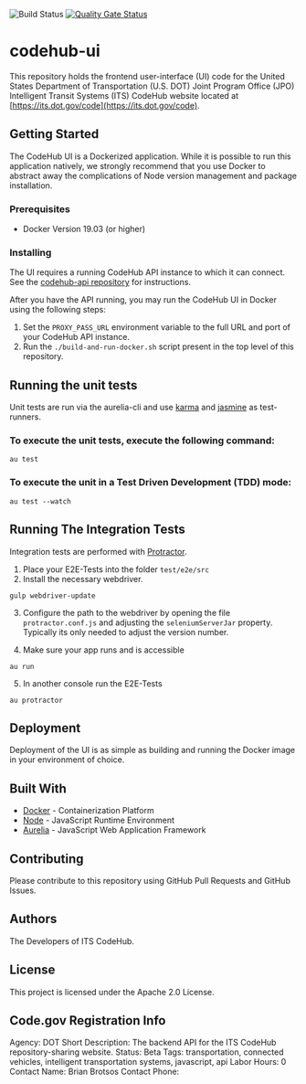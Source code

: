 ![Build Status](https://codebuild.us-east-1.amazonaws.com/badges?uuid=eyJlbmNyeXB0ZWREYXRhIjoieE1PRzV1dmZyOTB5MVBIYzlGYUFKcitLUVpPVEtNd2Z3WDdraEUxYXMwQkV5SytJbk1MSitxenlqTFN1N3hqOVJ3bXRZVkFrS2paTXNnQVNkQWFVRmQwPSIsIml2UGFyYW1ldGVyU3BlYyI6Ik0ySy85bzR3OVU2eEMwUnUiLCJtYXRlcmlhbFNldFNlcmlhbCI6MX0%3D&branch=master) [![Quality Gate Status](https://sonarcloud.io/api/project_badges/measure?project=usdot-jpo-codehub_codehub-ui&metric=alert_status)](https://sonarcloud.io/dashboard?id=usdot-jpo-codehub_codehub-ui)

# codehub-ui

This repository holds the frontend user-interface (UI) code for the United States Department of Transportation (U.S. DOT) Joint Program Office (JPO) Intelligent Transit Systems (ITS) CodeHub website located at [https://its.dot.gov/code](https://its.dot.gov/code).

## Getting Started

The CodeHub UI is a Dockerized application. While it is possible to run this application natively, we strongly recommend that you use Docker to abstract away the complications of Node version management and package installation.

### Prerequisites

- Docker Version 19.03 (or higher)

### Installing

The UI requires a running CodeHub API instance to which it can connect. See the [codehub-api repository](https://github.com/usdot-jpo-codehub/codehub-api) for instructions.

After you have the API running, you may run the CodeHub UI in Docker using the following steps:

1. Set the `PROXY_PASS_URL` environment variable to the full URL and port of your CodeHub API instance.
2. Run the `./build-and-run-docker.sh` script present in the top level of this repository.

## Running the unit tests

Unit tests are run via the aurelia-cli and use [karma](https://karma-runner.github.io) and [jasmine](https://jasmine.github.io/) as test-runners.

### To execute the unit tests, execute the following command:
```shell
au test
```

### To execute the unit in a Test Driven Development (TDD) mode:
```shell
au test --watch
```

## Running The Integration Tests

Integration tests are performed with [Protractor](http://angular.github.io/protractor/#/).

1. Place your E2E-Tests into the folder ```test/e2e/src```
2. Install the necessary webdriver.

  ```shell
  gulp webdriver-update
  ```

3. Configure the path to the webdriver by opening the file ```protractor.conf.js``` and adjusting the ```seleniumServerJar``` property. Typically its only needed to adjust the version number.

4. Make sure your app runs and is accessible

  ```shell
  au run
  ```

5. In another console run the E2E-Tests

  ```shell
  au protractor
  ```

## Deployment

Deployment of the UI is as simple as building and running the Docker image in your environment of choice.

## Built With

* [Docker](https://www.docker.com/) - Containerization Platform
* [Node](https://nodejs.org/en/) - JavaScript Runtime Environment
* [Aurelia](https://aurelia.io/) - JavaScript Web Application Framework

## Contributing

Please contribute to this repository using GitHub Pull Requests and GitHub Issues.

## Authors

The Developers of ITS CodeHub.

## License

This project is licensed under the Apache 2.0 License.

## Code.gov Registration Info

Agency: DOT
Short Description: The backend API for the ITS CodeHub repository-sharing website.
Status: Beta
Tags: transportation, connected vehicles, intelligent transportation systems, javascript, api
Labor Hours: 0
Contact Name: Brian Brotsos
Contact Phone:
